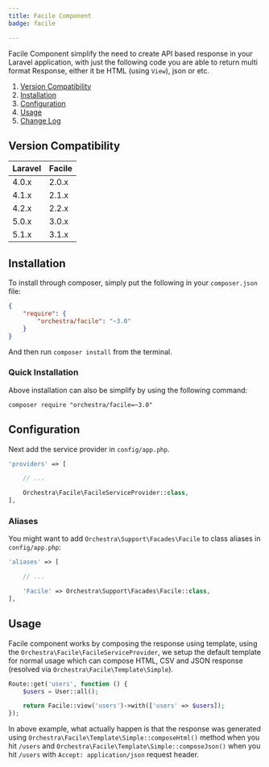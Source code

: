 ```yaml
---
title: Facile Component
badge: facile

---
```


Facile Component simplify the need to create API based response in your Laravel application, with just the following code you are able to return multi format Response, either it be HTML (using `View`), json or etc.

1. [Version Compatibility](#compatibility)
2. [Installation](#installation)
3. [Configuration](#configuration)
4. [Usage](#usage)
5. [Change Log]({doc-url}/components/facile/changes#v3-1)

<a name="compatibility"></a>
## Version Compatibility

Laravel    | Facile
:----------|:----------
 4.0.x     | 2.0.x
 4.1.x     | 2.1.x
 4.2.x     | 2.2.x
 5.0.x     | 3.0.x
 5.1.x     | 3.1.x

<a name="installation"></a>
## Installation

To install through composer, simply put the following in your `composer.json` file:

```json
{
    "require": {
        "orchestra/facile": "~3.0"
    }
}
```

And then run `composer install` from the terminal.

<a name="quick-installation"></a>
### Quick Installation

Above installation can also be simplify by using the following command:

    composer require "orchestra/facile=~3.0"

<a name="configuration"></a>
## Configuration

Next add the service provider in `config/app.php`.

```php
'providers' => [

    // ...

    Orchestra\Facile\FacileServiceProvider::class,
],
```

### Aliases

You might want to add `Orchestra\Support\Facades\Facile` to class aliases in `config/app.php`:

```php
'aliases' => [

    // ...

    'Facile' => Orchestra\Support\Facades\Facile::class,
],
```

<a name="usage"></a>
## Usage

Facile component works by composing the response using template, using the `Orchestra\Facile\FacileServiceProvider`, we setup the default template for normal usage which can compose HTML, CSV and JSON response (resolved via `Orchestra\Facile\Template\Simple`).

```php
Route::get('users', function () {
    $users = User::all();

    return Facile::view('users')->with(['users' => $users]);
});
```

In above example, what actually happen is that the response was generated using `Orchestra\Facile\Template\Simple::composeHtml()` method when you hit `/users` and `Orchestra\Facile\Template\Simple::composeJson()` when you hit `/users` with `Accept: application/json` request header.
